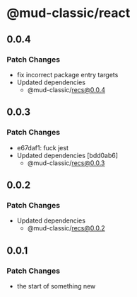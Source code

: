 # @mud-classic/react

## 0.0.4

### Patch Changes

- fix incorrect package entry targets
- Updated dependencies
  - @mud-classic/recs@0.0.4

## 0.0.3

### Patch Changes

- e67daf1: fuck jest
- Updated dependencies [bdd0ab6]
  - @mud-classic/recs@0.0.3

## 0.0.2

### Patch Changes

- Updated dependencies
  - @mud-classic/recs@0.0.2

## 0.0.1

### Patch Changes

- the start of something new
